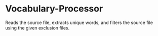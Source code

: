 # Vocabulary-Processor
Reads the source file, extracts unique words, and filters the source file using the given exclusion files.
